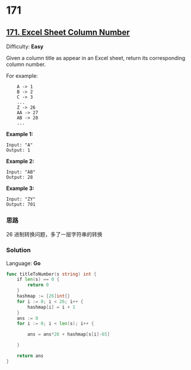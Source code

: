# 171

## [171\. Excel Sheet Column Number](https://leetcode.com/problems/excel-sheet-column-number/)

Difficulty: **Easy**


Given a column title as appear in an Excel sheet, return its corresponding column number.

For example:

```
    A -> 1
    B -> 2
    C -> 3
    ...
    Z -> 26
    AA -> 27
    AB -> 28 
    ...
```

**Example 1:**

```
Input: "A"
Output: 1
```

**Example 2:**

```
Input: "AB"
Output: 28
```

**Example 3:**

```
Input: "ZY"
Output: 701
```

### 思路
26 进制转换问题，多了一层字符串的转换
### Solution

Language: **Go**

```go
func titleToNumber(s string) int {
    if len(s) == 0 {
		return 0
	}
	hashmap := [26]int{}
	for i := 0; i < 26; i++ {
		hashmap[i] = i + 1
	}
	ans := 0
	for i := 0; i < len(s); i++ {

		ans = ans*26 + hashmap[s[i]-65]

	}

	return ans
}
```